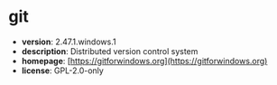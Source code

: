 # git

- **version**: 2.47.1.windows.1
- **description**: Distributed version control system
- **homepage**: [https://gitforwindows.org](https://gitforwindows.org)
- **license**: GPL-2.0-only

